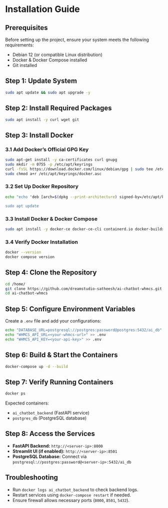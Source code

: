# Installation Guide

## Prerequisites

Before setting up the project, ensure your system meets the following requirements:

- Debian 12 (or compatible Linux distribution)
- Docker & Docker Compose installed
- Git installed

## Step 1: Update System

```bash
sudo apt update && sudo apt upgrade -y
```

## Step 2: Install Required Packages

```bash
sudo apt install -y curl wget git
```

## Step 3: Install Docker

### 3.1 Add Docker’s Official GPG Key

```bash
sudo apt-get install -y ca-certificates curl gnupg
sudo mkdir -m 0755 -p /etc/apt/keyrings
curl -fsSL https://download.docker.com/linux/debian/gpg | sudo tee /etc/apt/keyrings/docker.asc > /dev/null
sudo chmod a+r /etc/apt/keyrings/docker.asc
```

### 3.2 Set Up Docker Repository

```bash
echo "echo "deb [arch=$(dpkg --print-architecture) signed-by=/etc/apt/keyrings/docker.asc] https://download.docker.com/linux/debian $(lsb_release -cs) stable" | sudo tee /etc/apt/sources.list.d/docker.list > /dev/null

sudo apt update
```

### 3.3 Install Docker & Docker Compose

```bash
sudo apt install -y docker-ce docker-ce-cli containerd.io docker-buildx-plugin docker-compose-plugin
```

### 3.4 Verify Docker Installation

```bash
docker --version
docker compose version
```

## Step 4: Clone the Repository

```bash
cd /home/
git clone https://github.com/dreamstudio-satheesh/ai-chatbot-whmcs.git
cd ai-chatbot-whmcs
```

## Step 5: Configure Environment Variables

Create a `.env` file and add your configurations:

```bash
echo "DATABASE_URL=postgresql://postgres:password@postgres:5432/ai_db" > .env
echo "WHMCS_API_URL=<your-whmcs-url>" >> .env
echo "WHMCS_API_KEY=<your-api-key>" >> .env
```

## Step 6: Build & Start the Containers

```bash
docker-compose up -d --build
```

## Step 7: Verify Running Containers

```bash
docker ps
```

Expected containers:

- `ai_chatbot_backend` (FastAPI service)
- `postgres_db` (PostgreSQL database)

## Step 8: Access the Services

- **FastAPI Backend:** `http://<server-ip>:8000`
- **Streamlit UI (if enabled):** `http://<server-ip>:8501`
- **PostgreSQL Database:** Connect via `postgresql://postgres:password@<server-ip>:5432/ai_db`

## Troubleshooting

- Run `docker logs ai_chatbot_backend` to check backend logs.
- Restart services using `docker-compose restart` if needed.
- Ensure firewall allows necessary ports (`8000`, `8501`, `5432`).


